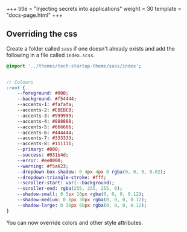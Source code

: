+++
title = "Injecting secrets into applications"
weight = 30
template = "docs-page.html"
+++

## Overriding the css

Create a folder called `sass` if one doesn't already exists and add the following in a file called `index.scss`.

```sass
@import '../themes/tech-startup-theme/sass/index';


// Colours
:root {
    --foreground: #000;
    --background: #f54444;
    --accents-1: #fafafa;
    --accents-2: #EBEBEB;
    --accents-3: #999999;
    --accents-4: #888888;
    --accents-5: #666666;
    --accents-6: #444444;
    --accents-7: #333333;
    --accents-8: #111111;
    --primary: #000;
    --success: #031b4d;
    --error: #ee0000;
    --warning: #f5a623;
    --dropdown-box-shadow: 0 4px 4px 0 rgba(0, 0, 0, 0.02);
    --dropdown-triangle-stroke: #fff;
    --scroller-start: var(--background);
    --scroller-end: rgba(255, 255, 255, 0);
    --shadow-small: 0 5px 10px rgba(0, 0, 0, 0.12);
    --shadow-medium: 0 8px 30px rgba(0, 0, 0, 0.12);
    --shadow-large: 0 30px 60px rgba(0, 0, 0, 0.12);
}
```

You can now override colors and other style attributes.